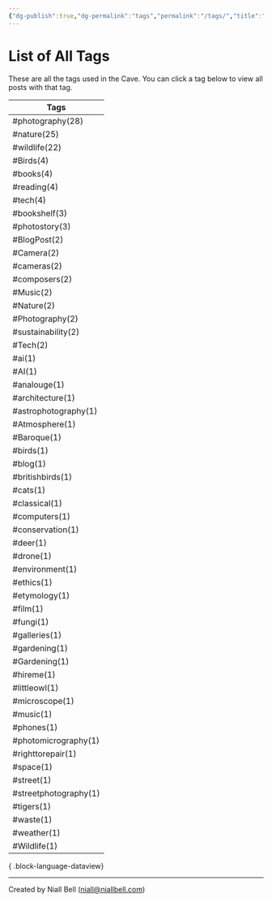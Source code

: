 ```yaml
---
{"dg-publish":true,"dg-permalink":"tags","permalink":"/tags/","title":"List of All Tags","hide":true,"noteIcon":null,"created":"2024-04-16T00:05:40.920+01:00","updated":"2024-04-16T00:07:18.935+01:00"}
---
```


# List of All Tags

These are all the tags used in the Cave. You can click a tag below to view all posts with that tag.

| Tags                  |
| --------------------- |
| #photography(28)      |
| #nature(25)           |
| #wildlife(22)         |
| #Birds(4)             |
| #books(4)             |
| #reading(4)           |
| #tech(4)              |
| #bookshelf(3)         |
| #photostory(3)        |
| #BlogPost(2)          |
| #Camera(2)            |
| #cameras(2)           |
| #composers(2)         |
| #Music(2)             |
| #Nature(2)            |
| #Photography(2)       |
| #sustainability(2)    |
| #Tech(2)              |
| #ai(1)                |
| #AI(1)                |
| #analouge(1)          |
| #architecture(1)      |
| #astrophotography(1)  |
| #Atmosphere(1)        |
| #Baroque(1)           |
| #birds(1)             |
| #blog(1)              |
| #britishbirds(1)      |
| #cats(1)              |
| #classical(1)         |
| #computers(1)         |
| #conservation(1)      |
| #deer(1)              |
| #drone(1)             |
| #environment(1)       |
| #ethics(1)            |
| #etymology(1)         |
| #film(1)              |
| #fungi(1)             |
| #galleries(1)         |
| #gardening(1)         |
| #Gardening(1)         |
| #hireme(1)            |
| #littleowl(1)         |
| #microscope(1)        |
| #music(1)             |
| #phones(1)            |
| #photomicrography(1)  |
| #righttorepair(1)     |
| #space(1)             |
| #street(1)            |
| #streetphotography(1) |
| #tigers(1)            |
| #waste(1)             |
| #weather(1)           |
| #Wildlife(1)          |

{ .block-language-dataview}

---
Created by Niall Bell (niall@niallbell.com)